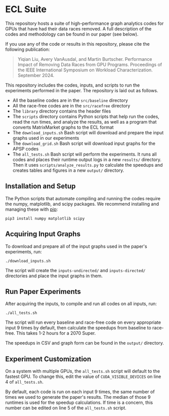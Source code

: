 # ECL Suite

This repository hosts a suite of high-performance graph analytics codes for GPUs that have had their data races removed. A full description of the codes and methodology can be found in our paper (see below).

If you use any of the code or results in this repository, please cite the following publication:

>Yiqian Liu, Avery VanAusdal, and Martin Burtscher. Performance Impact of Removing Data Races from GPU Programs. Proceedings of the IEEE International Symposium on Workload Characterization. September 2024.

This repository includes the codes, inputs, and scripts to run the experiments performed in the paper. The repository is laid out as follows.

* All the baseline codes are in the `src/baseline` directory
* All the race-free codes are in the `src/racefree` directory
* The `library` directory contains the header files
* The `scripts` directory contains Python scripts that help run the codes, read the run times, and analyze the results, as well as a program that converts MatrixMarket graphs to the ECL format
* The `download_inputs.sh` Bash script will download and prepare the input graphs used in our experiments
* The `download_grid.sh` Bash script will download input graphs for the APSP codes
* The `all_tests.sh` Bash script will perform the experiments. It runs all codes and places their runtime output logs in a new `results/` directory. Then it uses `scripts/analyze_results.py` to calculate the speedups and creates tables and figures in a new `output/` directory.

## Installation and Setup

The Python scripts that automate compiling and running the codes require the numpy, matplotlib, and scipy packages. We recommend installing and managing these with [pip](https://pypi.org/project/pip/):

    pip3 install numpy matplotlib scipy

## Acquiring Input Graphs

To download and prepare all of the input graphs used in the paper's experiments, run:

    ./download_inputs.sh
    
The script will create the `inputs-undirected/` and `inputs-directed/` directories and place the input graphs in them.

## Run Paper Experiments

After acquiring the inputs, to compile and run all codes on all inputs, run:

    ./all_tests.sh

The script will run every baseline and race-free code on every appropriate input 9 times by default, then calculate the speedups from baseline to race-free. This takes 1-2 hours for a 2070 Super.

The speedups in CSV and graph form can be found in the `output/` directory.

## Experiment Customization

On a system with multiple GPUs, the `all_tests.sh` script will default to the fastest GPU. To change this, edit the value of `CUDA_VISIBLE_DEVICES` on line 4 of `all_tests.sh`.

By default, each code is run on each input 9 times, the same number of times we used to generate the paper's results. The median of those 9 runtimes is used for the speedup calculations. If time is a concern, this number can be edited on line 5 of the `all_tests.sh` script.

